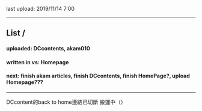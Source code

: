 last upload: 2019/11/14 7:00

---
## List /
#### uploaded: DCcontents, akam010
#### written in vs: Homepage
#### next: finish akam articles, finish DCcontents, finish HomePage?, upload Homepage???

---

DCcontent的back to home連結已切斷
搬運中（）
